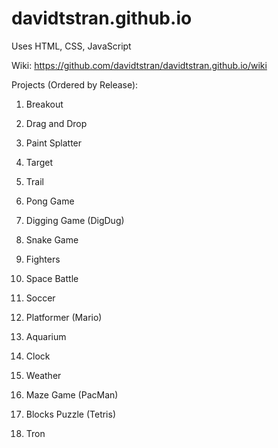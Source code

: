# davidtstran.github.io

Uses HTML, CSS, JavaScript

Wiki: https://github.com/davidtstran/davidtstran.github.io/wiki 

Projects (Ordered by Release): 

  1. Breakout
  
  2. Drag and Drop
  
  3. Paint Splatter
  
  4. Target
  
  5. Trail
        
  6. Pong Game
  
  7. Digging Game (DigDug)
  
  8. Snake Game
  
  9. Fighters

  10. Space Battle

  11. Soccer
  
  12. Platformer (Mario)
  
  13. Aquarium
  
  14. Clock
  
  15. Weather
  
  16. Maze Game (PacMan)
  
  17. Blocks Puzzle (Tetris)
  
  18. Tron

